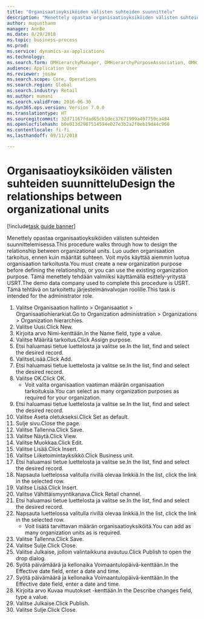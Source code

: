 ```yaml
--- 
title: "Organisaatioyksiköiden välisten suhteiden suunnittelu"
description: "Menettely opastaa organisaatioyksiköiden välisten suhteiden suunnittelemisessa."
author: mugunthanm
manager: AnnBe
ms.date: 8/29/2018
ms.topic: business-process
ms.prod: 
ms.service: dynamics-ax-applications
ms.technology: 
ms.search.form: OMHierarchyManager, OMHierarchyPurposeAssociation, OMHierarchySelection, HierarchyDesigner, OMNodeSelection,  HierarchyPublishAndCloseForm
audience: Application User
ms.reviewer: josaw
ms.search.scope: Core, Operations
ms.search.region: Global
ms.search.industry: Retail
ms.author: mumani
ms.search.validFrom: 2016-06-30
ms.dyn365.ops.version: Version 7.0.0
ms.translationtype: HT
ms.sourcegitcommit: 32d71167fdad65cb1dec37671999a497759ca484
ms.openlocfilehash: b0e013d2987514594e027e3b2a2f0eb19d44c968
ms.contentlocale: fi-fi
ms.lasthandoff: 09/11/2018

---
```

# <a name="design-the-relationships-between-organizational-units"></a><span data-ttu-id="9f478-103">Organisaatioyksiköiden välisten suhteiden suunnittelu</span><span class="sxs-lookup"><span data-stu-id="9f478-103">Design the relationships between organizational units</span></span>

[!include[task guide banner](../includes/task-guide-banner.md)]

<span data-ttu-id="9f478-104">Menettely opastaa organisaatioyksiköiden välisten suhteiden suunnittelemisessa.</span><span class="sxs-lookup"><span data-stu-id="9f478-104">This procedure walks through how to design the relationship between organizational units.</span></span> <span data-ttu-id="9f478-105">Luo uuden organisaation tarkoitus, ennen kuin määrität suhteen. Voit myös käyttää aiemmin luotua organisaation tarkoitusta.</span><span class="sxs-lookup"><span data-stu-id="9f478-105">You must create a new organization purpose before defining the relationship, or you can use the existing organization purpose.</span></span> <span data-ttu-id="9f478-106">Tämä menettely tehdään valmiiksi käyttämällä esittely-yritystä USRT.</span><span class="sxs-lookup"><span data-stu-id="9f478-106">The demo data company used to complete this procedure is USRT.</span></span> <span data-ttu-id="9f478-107">Tämä tehtävä on tarkoitettu järjestelmänvalvojan roolille.</span><span class="sxs-lookup"><span data-stu-id="9f478-107">This task is intended for the administrator role.</span></span>

1. <span data-ttu-id="9f478-108">Valitse Organisaation hallinto > Organisaatiot > Organisaatiohierarkiat.</span><span class="sxs-lookup"><span data-stu-id="9f478-108">Go to Organization administration > Organizations > Organization hierarchies.</span></span>
2. <span data-ttu-id="9f478-109">Valitse Uusi.</span><span class="sxs-lookup"><span data-stu-id="9f478-109">Click New.</span></span>
3. <span data-ttu-id="9f478-110">Kirjoita arvo Nimi-kenttään.</span><span class="sxs-lookup"><span data-stu-id="9f478-110">In the Name field, type a value.</span></span>
4. <span data-ttu-id="9f478-111">Valitse Määritä tarkoitus.</span><span class="sxs-lookup"><span data-stu-id="9f478-111">Click Assign purpose.</span></span>
5. <span data-ttu-id="9f478-112">Etsi haluamasi tietue luettelosta ja valitse se.</span><span class="sxs-lookup"><span data-stu-id="9f478-112">In the list, find and select the desired record.</span></span>
6. <span data-ttu-id="9f478-113">ValitseLisää.</span><span class="sxs-lookup"><span data-stu-id="9f478-113">Click Add.</span></span>
7. <span data-ttu-id="9f478-114">Etsi haluamasi tietue luettelosta ja valitse se.</span><span class="sxs-lookup"><span data-stu-id="9f478-114">In the list, find and select the desired record.</span></span>
8. <span data-ttu-id="9f478-115">Valitse OK.</span><span class="sxs-lookup"><span data-stu-id="9f478-115">Click OK.</span></span>
    * <span data-ttu-id="9f478-116">Voit valita organisaation vaatiman määrän organisaation tarkoituksia.</span><span class="sxs-lookup"><span data-stu-id="9f478-116">You can select as many organization purposes as required for your organization.</span></span>  
9. <span data-ttu-id="9f478-117">Etsi haluamasi tietue luettelosta ja valitse se.</span><span class="sxs-lookup"><span data-stu-id="9f478-117">In the list, find and select the desired record.</span></span>
10. <span data-ttu-id="9f478-118">Valitse Aseta oletukseksi.</span><span class="sxs-lookup"><span data-stu-id="9f478-118">Click Set as default.</span></span>
11. <span data-ttu-id="9f478-119">Sulje sivu.</span><span class="sxs-lookup"><span data-stu-id="9f478-119">Close the page.</span></span>
12. <span data-ttu-id="9f478-120">Valitse Tallenna.</span><span class="sxs-lookup"><span data-stu-id="9f478-120">Click Save.</span></span>
13. <span data-ttu-id="9f478-121">Valitse Näytä.</span><span class="sxs-lookup"><span data-stu-id="9f478-121">Click View.</span></span>
14. <span data-ttu-id="9f478-122">Valitse Muokkaa.</span><span class="sxs-lookup"><span data-stu-id="9f478-122">Click Edit.</span></span>
15. <span data-ttu-id="9f478-123">Valitse Lisää.</span><span class="sxs-lookup"><span data-stu-id="9f478-123">Click Insert.</span></span>
16. <span data-ttu-id="9f478-124">Valitse Liiketoimintayksikkö.</span><span class="sxs-lookup"><span data-stu-id="9f478-124">Click Business unit.</span></span>
17. <span data-ttu-id="9f478-125">Etsi haluamasi tietue luettelosta ja valitse se.</span><span class="sxs-lookup"><span data-stu-id="9f478-125">In the list, find and select the desired record.</span></span>
18. <span data-ttu-id="9f478-126">Napsauta luettelossa valitulla rivillä olevaa linkkiä.</span><span class="sxs-lookup"><span data-stu-id="9f478-126">In the list, click the link in the selected row.</span></span>
19. <span data-ttu-id="9f478-127">Valitse Lisää.</span><span class="sxs-lookup"><span data-stu-id="9f478-127">Click Insert.</span></span>
20. <span data-ttu-id="9f478-128">Valitse Vähittäismyyntikanava.</span><span class="sxs-lookup"><span data-stu-id="9f478-128">Click Retail channel.</span></span>
21. <span data-ttu-id="9f478-129">Etsi haluamasi tietue luettelosta ja valitse se.</span><span class="sxs-lookup"><span data-stu-id="9f478-129">In the list, find and select the desired record.</span></span>
22. <span data-ttu-id="9f478-130">Napsauta luettelossa valitulla rivillä olevaa linkkiä.</span><span class="sxs-lookup"><span data-stu-id="9f478-130">In the list, click the link in the selected row.</span></span>
    * <span data-ttu-id="9f478-131">Voit lisätä tarvittavan määrän organisaatioyksiköitä.</span><span class="sxs-lookup"><span data-stu-id="9f478-131">You can add as many organization units as is required.</span></span>  
23. <span data-ttu-id="9f478-132">Valitse Tallenna.</span><span class="sxs-lookup"><span data-stu-id="9f478-132">Click Save.</span></span>
24. <span data-ttu-id="9f478-133">Valitse Sulje.</span><span class="sxs-lookup"><span data-stu-id="9f478-133">Click Close.</span></span>
25. <span data-ttu-id="9f478-134">Valitse Julkaise, jolloin valintaikkuna avautuu.</span><span class="sxs-lookup"><span data-stu-id="9f478-134">Click Publish to open the drop dialog.</span></span>
26. <span data-ttu-id="9f478-135">Syötä päivämäärä ja kellonaika Voimaantulopäivä-kenttään.</span><span class="sxs-lookup"><span data-stu-id="9f478-135">In the Effective date field, enter a date and time.</span></span>
27. <span data-ttu-id="9f478-136">Syötä päivämäärä ja kellonaika Voimaantulopäivä-kenttään.</span><span class="sxs-lookup"><span data-stu-id="9f478-136">In the Effective date field, enter a date and time.</span></span>
28. <span data-ttu-id="9f478-137">Kirjoita arvo Kuvaa muutokset -kenttään.</span><span class="sxs-lookup"><span data-stu-id="9f478-137">In the Describe changes field, type a value.</span></span>
29. <span data-ttu-id="9f478-138">Valitse Julkaise.</span><span class="sxs-lookup"><span data-stu-id="9f478-138">Click Publish.</span></span>
30. <span data-ttu-id="9f478-139">Valitse Sulje.</span><span class="sxs-lookup"><span data-stu-id="9f478-139">Click Close.</span></span>


